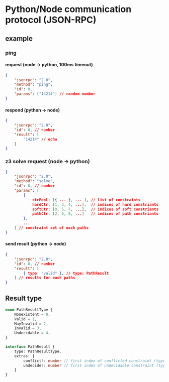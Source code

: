 # Python/Node communication protocol (JSON-RPC)


## example

### ping

#### request (node -> python, 100ms timeout)
```json
{
    "jsonrpc": "2.0",
    "method": "ping",
    "id": 0,
    "params": ["14214"] // random number
}
```

#### respond (python -> node)
```json
{
    "jsonrpc": "2.0",
    "id": 0, // number
    "result": [
        "14214" // echo
    ]
}
```

### z3 solve request (node -> python)
```json
{
    "jsonrpc": "2.0",
    "method": "solve",
    "id": 0, // number
    "params": [
        {
            ctrPool: [{ ... }, ... ], // list of constraints
            hardCtr: [1, 3, 4, ...],  // indices of hard constriants
            softCtr: [0, 5, 7, ...],  // indices of soft constriants
            pathCtr: [2, 6, 8, ...]   // indices of path constriants
        },
        ...
    ] // constraint set of each paths
}
```

#### send result (python -> node)
```json
{
    "jsonrpc": "2.0",
    "id": 0, // number
    "result": [
        { type: "valid" }, // type: PathResult
    ] // results for each paths
}
```

## Result type

```typescript
enum PathResultType {
    Nonexistent = 0,
    Valid = 1,
    MayInvalid = 2,
    Invalid = 3,
    Undecidable = 4,
}

interface PathResult {
    type: PathResultType,
    extras: {
        conflict?: number // first index of conflicted constraint (type == Invalid)
        undecide?: number // first index of undecidable constraint (type == Undecidable)
    }
}
```